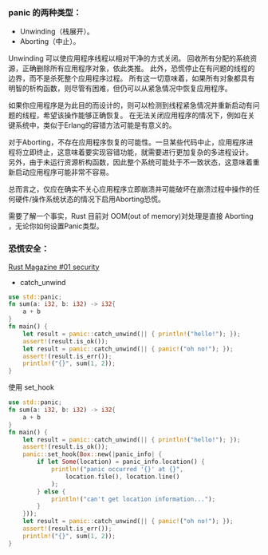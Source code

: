 ### panic 的两种类型：

- Unwinding（栈展开）。
- Aborting（中止）。

Unwinding 可以使应用程序线程以相对干净的方式关闭。 
回收所有分配的系统资源，正确删除所有应用程序对象，依此类推。 
此外，恐慌停止在有问题的线程的边界，而不是杀死整个应用程序过程。 
所有这一切意味着，如果所有对象都具有明智的析构函数，则尽管有困难，但仍可以从紧急情况中恢复应用程序。

如果你应用程序是为此目的而设计的，则可以检测到线程紧急情况并重新启动有问题的线程，希望该操作能够正确恢复。 
在无法关闭应用程序的情况下，例如在关键系统中，类似于Erlang的容错方法可能是有意义的。

对于Aborting，不存在应用程序恢复的可能性。一旦某些代码中止，应用程序进程将立即终止，这意味着要实现容错功能，就需要进行更加复杂的多进程设计。 
另外，由于未运行资源析构函数，因此整个系统可能处于不一致状态，这意味着重新启动应用程序可能非常不容易。

总而言之，仅应在确实不关心应用程序立即崩溃并可能破坏在崩溃过程中操作的任何硬件/操作系统状态的情况下启用Aborting恐慌。

需要了解一个事实，Rust 目前对 OOM(out of memory)对处理是直接 Aborting ，无论你如何设置Panic类型。

### 恐慌安全： 

[Rust Magazine #01 security](https://rustmagazine.github.io/rust_magazine_2021/chapter_1/rust_security_part1.html)
- catch_unwind

```rust
use std::panic;
fn sum(a: i32, b: i32) -> i32{
    a + b
}
fn main() {
    let result = panic::catch_unwind(|| { println!("hello!"); });
    assert!(result.is_ok());
    let result = panic::catch_unwind(|| { panic!("oh no!"); });
    assert!(result.is_err());
    println!("{}", sum(1, 2));
}
```

使用 set_hook

```rust
use std::panic;
fn sum(a: i32, b: i32) -> i32{
    a + b
}
fn main() {
    let result = panic::catch_unwind(|| { println!("hello!"); });
    assert!(result.is_ok());
    panic::set_hook(Box::new(|panic_info| {
        if let Some(location) = panic_info.location() {
            println!("panic occurred '{}' at {}",
                location.file(), location.line()
            );
        } else {
            println!("can't get location information...");
        }
    }));
    let result = panic::catch_unwind(|| { panic!("oh no!"); });
    assert!(result.is_err());
    println!("{}", sum(1, 2));
}
```
